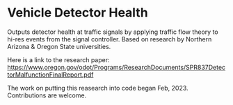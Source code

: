 # Vehicle Detector Health
Outputs detector health at traffic signals by applying traffic flow theory to hi-res events from the signal controller.  Based on research by Northern Arizona &amp; Oregon State universities. 

Here is a link to the research paper: https://www.oregon.gov/odot/Programs/ResearchDocuments/SPR837DetectorMalfunctionFinalReport.pdf


The work on putting this reasearch into code began Feb, 2023. Contributions are welcome.
